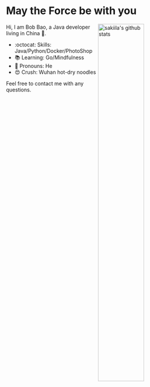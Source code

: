 # May the Force be with you 

<img align="right" alt="sakiila's github stats" width="50%" src="https://github-readme-stats.vercel.app/api?username=sakiila&show_icons=true">

Hi, I am Bob Bao, a Java developer living in China :panda_face:.

- :octocat: Skills: Java/Python/Docker/PhotoShop
- :books: Learning: Go/Mindfulness
- :wave: Pronouns: He
- :heart_eyes: Crush: Wuhan hot-dry noodles

Feel free to contact me with any questions.

